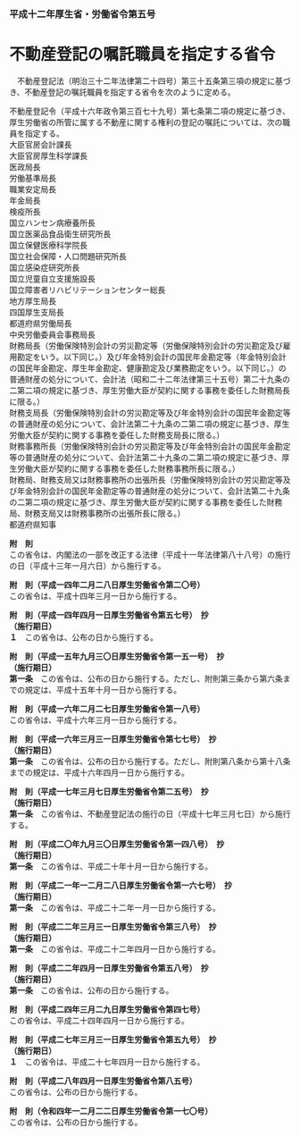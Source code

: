 ### 平成十二年厚生省・労働省令第五号  
# 不動産登記の嘱託職員を指定する省令  
　不動産登記法（明治三十二年法律第二十四号）第三十五条第三項の規定に基づき、不動産登記の嘱託職員を指定する省令を次のように定める。  
  
不動産登記令（平成十六年政令第三百七十九号）第七条第二項の規定に基づき、厚生労働省の所管に属する不動産に関する権利の登記の嘱託については、次の職員を指定する。  
大臣官房会計課長  
大臣官房厚生科学課長  
医政局長  
労働基準局長  
職業安定局長  
年金局長  
検疫所長  
国立ハンセン病療養所長  
国立医薬品食品衛生研究所長  
国立保健医療科学院長  
国立社会保障・人口問題研究所長  
国立感染症研究所長  
国立児童自立支援施設長  
国立障害者リハビリテーションセンター総長  
地方厚生局長  
四国厚生支局長  
都道府県労働局長  
中央労働委員会事務局長  
財務局長（労働保険特別会計の労災勘定等（労働保険特別会計の労災勘定及び雇用勘定をいう。以下同じ。）及び年金特別会計の国民年金勘定等（年金特別会計の国民年金勘定、厚生年金勘定、健康勘定及び業務勘定をいう。以下同じ。）の普通財産の処分について、会計法（昭和二十二年法律第三十五号）第二十九条の二第二項の規定に基づき、厚生労働大臣が契約に関する事務を委任した財務局長に限る。）  
財務支局長（労働保険特別会計の労災勘定等及び年金特別会計の国民年金勘定等の普通財産の処分について、会計法第二十九条の二第二項の規定に基づき、厚生労働大臣が契約に関する事務を委任した財務支局長に限る。）  
財務事務所長（労働保険特別会計の労災勘定等及び年金特別会計の国民年金勘定等の普通財産の処分について、会計法第二十九条の二第二項の規定に基づき、厚生労働大臣が契約に関する事務を委任した財務事務所長に限る。）  
財務局、財務支局又は財務事務所の出張所長（労働保険特別会計の労災勘定等及び年金特別会計の国民年金勘定等の普通財産の処分について、会計法第二十九条の二第二項の規定に基づき、厚生労働大臣が契約に関する事務を委任した財務局、財務支局又は財務事務所の出張所長に限る。）  
都道府県知事  
  
**附　則**  
この省令は、内閣法の一部を改正する法律（平成十一年法律第八十八号）の施行の日（平成十三年一月六日）から施行する。  
  
**附　則（平成一四年二月二八日厚生労働省令第二〇号）**  
この省令は、平成十四年三月一日から施行する。  
  
**附　則（平成一四年四月一日厚生労働省令第五七号）　抄**  
**（施行期日）**  
**１**　この省令は、公布の日から施行する。  
  
**附　則（平成一五年九月三〇日厚生労働省令第一五一号）　抄**  
**（施行期日）**  
**第一条**　この省令は、公布の日から施行する。ただし、附則第三条から第六条までの規定は、平成十五年十月一日から施行する。  
  
**附　則（平成一六年二月二七日厚生労働省令第一八号）**  
この省令は、平成十六年三月一日から施行する。  
  
**附　則（平成一六年三月三一日厚生労働省令第七七号）　抄**  
**（施行期日）**  
**第一条**　この省令は、公布の日から施行する。ただし、附則第八条から第十八条までの規定は、平成十六年四月一日から施行する。  
  
**附　則（平成一七年三月七日厚生労働省令第二五号）　抄**  
**（施行期日）**  
**第一条**　この省令は、不動産登記法の施行の日（平成十七年三月七日）から施行する。  
  
**附　則（平成二〇年九月三〇日厚生労働省令第一四八号）　抄**  
**（施行期日）**  
**第一条**　この省令は、平成二十年十月一日から施行する。  
  
**附　則（平成二一年一二月二八日厚生労働省令第一六七号）　抄**  
**（施行期日）**  
**第一条**　この省令は、平成二十二年一月一日から施行する。  
  
**附　則（平成二二年三月三一日厚生労働省令第三八号）　抄**  
**（施行期日）**  
**第一条**　この省令は、平成二十二年四月一日から施行する。  
  
**附　則（平成二二年四月一日厚生労働省令第五八号）　抄**  
**（施行期日）**  
**第一条**　この省令は、公布の日から施行する。  
  
**附　則（平成二四年三月二九日厚生労働省令第四七号）**  
この省令は、平成二十四年四月一日から施行する。  
  
**附　則（平成二七年三月三一日厚生労働省令第五九号）　抄**  
**（施行期日）**  
**１**　この省令は、平成二十七年四月一日から施行する。  
  
**附　則（平成二八年四月一日厚生労働省令第八五号）**  
この省令は、公布の日から施行する。  
  
**附　則（令和四年一二月二二日厚生労働省令第一七〇号）**  
この省令は、公布の日から施行する。  
  
